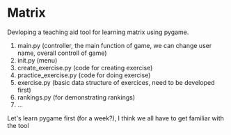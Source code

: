 # Matrix
Devloping a teaching aid tool for learning matrix using pygame.

1. main.py (controller, the main function of game, we can change user name, overall controll of game)
2. init.py (menu)
3. create_exercise.py (code for creating exercise)
4. practice_exercise.py (code for doing exercise)
5. exercise.py (basic data structure of exercices, need to be developed first)
6. rankings.py (for demonstrating rankings)
7. ...

Let's learn pygame first (for a week?), I think we all have to get familiar with the tool